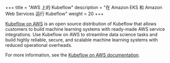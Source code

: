 +++
title = "AWS 上的 Kubeflow"
description = "在 Amazon EKS 和 Amazon Web Services 运行 Kubeflow"
weight = 20
+++

[Kubeflow on AWS](https://awslabs.github.io/kubeflow-manifests/) is an open source distribution of Kubeflow that allows customers to build machine learning systems with ready-made AWS service integrations. Use Kubeflow on AWS to streamline data science tasks and build highly reliable, secure, and scalable machine learning systems with reduced operational overheads. 

For more information, see the [Kubeflow on AWS documentation](https://awslabs.github.io/kubeflow-manifests/docs/).
